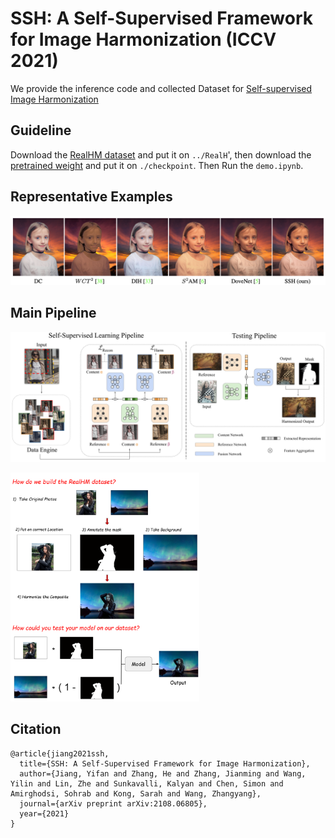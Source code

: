 # SSH: A Self-Supervised Framework for Image Harmonization (ICCV 2021)
We provide the inference code and collected Dataset for [Self-supervised Image Harmonization](https://arxiv.org/abs/2108.06805)

## Guideline
Download the [RealHM dataset](https://drive.google.com/file/d/1lko-0Lp_IMFgSEz4DN5ix9lllY79pmT-/view?usp=sharing) and put it on `../RealH`', then download the [pretrained weight](https://drive.google.com/file/d/1DPK6w0RK6HerpAdEG3NlyRo6rqaXwidX/view?usp=sharing) and put it on `./checkpoint`. Then Run the `demo.ipynb`.

## Representative Examples
![Visual_Examples](./example.png)
## Main Pipeline
![Pipeline](./pipeline.png)

<div>
	<img src="./dataset.png" alt="Editor" width="60%">
</div>

## Citation
```
@article{jiang2021ssh,
  title={SSH: A Self-Supervised Framework for Image Harmonization},
  author={Jiang, Yifan and Zhang, He and Zhang, Jianming and Wang, Yilin and Lin, Zhe and Sunkavalli, Kalyan and Chen, Simon and Amirghodsi, Sohrab and Kong, Sarah and Wang, Zhangyang},
  journal={arXiv preprint arXiv:2108.06805},
  year={2021}
}
```
